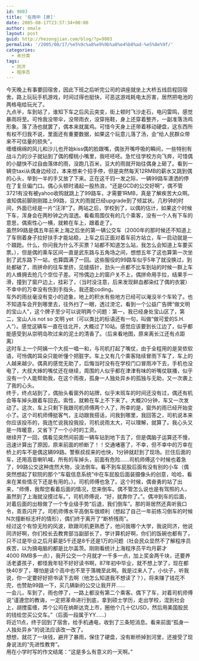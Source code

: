 ```yaml
---
id: 9803
title: '在雨中 [原]'
date: 2005-08-17T23:57:34+00:00
author: omale
layout: post
guid: http://hezongjian.com/blog/?p=9803
permalink: '/2005/08/17/%e5%9c%a8%e9%9b%a8%e4%b8%ad-%e5%8e%9f/'
categories:
  - 未分类
tags:
  - 同济
  - 程序员
---
```

今天晚上有事要回宿舍，因此下班之后听完公司的讲座就坐上大桥五线启程回宿舍。路上玩玩手机游戏，时间过得也挺快，可恶这游戏耗电太厉害，居然把电池的两格电给玩光了。  
九点半，车到站了，谁知下车之后风云突变，街上顿时飞沙走石，电闪雷鸣，感觉暴雨将至。可怜我没带伞，没带雨衣，没穿拖鞋，身上还穿着整齐，一副准落汤鸡形象。落了汤也就罢了，偶本来就属鸡。可惜今天身上还带着移动硬盘，这东西所有权不归我不说，里面还有重要数据，如果这个玩意儿落了汤，会“给人民群众带来不可估量的损失”。  
缠缠绵绵的风儿和沙儿也开始kiss偶的脸跟嘴，偶张开嘴呼吸的瞬间，一些特别有战斗力的沙子就钻到了偶的樱桃小嘴里，我呸呸呸。急忙往学校方向飞奔，可惜偶的小腿快不过自由落体的雨，没跑几百米，豆大的雨就开始往偶身上砸了。看到一辆空taxi从偶身边经过，本来想来个招手停，但是突然每天12RMB的薪水又跳到偶的心头，举到一半的手又放了下来。正在这千钧一发之际，一辆99路车潇洒的停在了复旦偏门口。偶心头顿时涌起一股热浪，“还是GCD的公交好啊”，偶不管3721有没有被yahoo收购就跳上了99路车，才需要1RMB，真是了解疾苦大众啊。  
谁知偶前脚刚刚踏上99路，豆大的雨就已经upgrade到了倾盆状。几秒钟的时间，外面已经是一片“汪洋”了。两站之后，学校到了，以偶的估计，如果这个时候下车，浑身会在两秒钟之内湿透。看看周围仅有的几个乘客，没有一个人有下车的意思，偶索性心一横，就赖在车上，跟着走了。  
虽然99路是偶五年前来上海之后坐的第一辆公交车（2000年的那时候还不知道上了车侧着身子拉好扶手才能站稳，上车之后正面对着车前方站立，车一启动就是一个踉跄。什么，你问我为什么不买票？站都不知道怎么站，我怎么会知道上车要买票。），但是偶的乘车区间一直是武东路与五角场之间，想想五年了这也算第一次坐到了武东路下一站，也算圆满了一回。这些服役的99路车似乎5年了就没换过，到处都破了，雨拼命的往车里挤，见缝插针，劲头一点都不比车到站的时候一群上车的人蜂拥去抢几个空位子差。可怜偶边上的窗户关不上，偶拼命用手拉，结果手一滑，撞到了窗户边上，挂彩了，（当时没注意，后来发现鲜血都染红了偶的衣裳）不幸中的万幸没有伤到手指头，我还能coding。  
车外的雨丝毫没有变小的迹象，地上的积水有些地方已经可以淹没半个车轮了。也不知道车会开到哪里去，往外扫了一眼，透过滂沱，看到一个公益广告牌“做文明的宝山人”，这个牌子至少可以说明两个问题：第一，我已经身处宝山区了，第二，宝山人is&nbsp;not&nbsp;so&nbsp;文明&nbsp;yet（可以类比的标语还有一句，叫做“做可爱的S.H.人”）。感觉这辆车一直在往北开，大概过了10站。感觉应该要到长江边了，似乎都能感受到从崇明岛吹过来的泥土的清香了。（后来看地图，原来离长江还有点距离）  
这时车上一个阿姨一个大叔一唱一和，与司机打起了嘴仗，由于全程用的是吴侬软语，可怜偶的耳朵只能听懂个把脏字。车上又有几个乘客陆续冒雨下车了，车上的人越来越少。偶真的感觉无助了，后悔当时没有在学校门口冒雨冲下去，手机也没电了，大叔大婶的嘴仗还在继续，周围的人似乎都在津津有味的听嘴仗联播，似乎没有一个人能帮助我，在这个雨夜，孤身一人独处异乡的孤独与无助，又一次袭上了我的心头。  
终于，终点站到了，偶抬头看窗外的站牌，似乎末班车的时间还没有过，偶还有机会等车掉头跟着车回去。索性，就赖在车上不下来了。大概20分钟，车又一次发动了。这次，车上只剩下我跟司机师傅两个人了，所幸的是，窗外的雨已经开始变小了。这个司机师傅挺客气，主动跟我搭话，问我到哪里，我回答之，司机说本来你应该投币的，我连忙说我投我投，司机说雨太大，可以理解，就算了。我心头又是一阵暖意，又省下了一个小时的工资。  
继续开了一回，偶看见突然间前面一辆车钻到地下去了，但是偶脑子运算还不慢，迅速计算出了原因，原来前面的桥断了！！交通堵塞了，不幸，但不幸中的万幸在桥上的车不是偶这辆99路。警察叔叔来的也快，1分钟就赶到了现场。拦住后面的车，还用高音喇叭喊，所有的车掉头，前面有危险……司机师傅这个时候也着急了，99路公交这种庞然大物，没法倒车。看不到车屁股后面有没有别的小车（偶突然想起了软院的那个“车载信息系统”中在车屁股后面装摄像头的创意，哈哈，看来在某些情况下还是有用的。）。司机师傅也急了。这个时候，偶奋勇的站了出来，“师傅，我帮您看着后面的情况，您来倒车。偶不管怎么说也是有驾照的人，虽然到了上海就没摸过车。”，司机师傅说，“好，就靠你了。”。偶冲到车的后面，对着后面的出租做了一个专业级手势“后退，我们倒车”。那的哥居然还真听我口令，乖乖闪开了。司机师傅水平高倒车很顺利（想起了自己一年前练习倒车的时候N次撞断标志杆的情形），偶们终于离开了“断桥残雨”。  
经过这个有惊无险的风波，欧跟司机更熟悉了，他问我哪个大学，我说同济，他说同济好啊，你们校长去教育部当副部长了，学计算机好啊，你们的饭碗也都有了，只不过是毕业之后月薪是5千还是8千还是1万的问题（社会民众显然不了解程序员疾苦，以为搞电脑的都是比尔盖茨。刚刚看统计上海程序员平均月薪才4000&nbsp;RMB多一点），我开公交一个月就才一千多一点，加上奖金两千块，还要养活老婆孩子，都怪我年轻不好好读书啊，87年初中毕业，就不想上学了，现在都快40岁了，哪怕是读个高中也不至于落魄至此啊。我是过来人了，小伙子，听我说，你一定要好好把书读下去啊（他怎么知道我不想读了？），将来赚了钱花不完，也赞助99路一下，买几辆新的公交让我开开……  
一会儿，车到了，雨也停了，一路上都没有第二个乘客。偶下了车，对着司机师傅说“谨遵您的教诲，一定把革命进行到底，拿到硕士学历，走出学校，混到社会上，胡搅蛮缠，弄个公司在纳斯达克上市，圈他个几十亿USD，然后用美国股民的钱给您买公交车。”（后面一段属于YY……）  
将近11点，终于回到了宿舍，给手机通电，收到了三条短消息。看来前面“孤身一人独处异乡”的说法应该改一改了。  
想想，就花了一块钱，避开了暴雨，保住了硬盘，没有断桥掉到河里，还接受了现身说法的“先进性教育”。  
用在小学时写的作文结尾：“这是多么有意义的一天啊。”